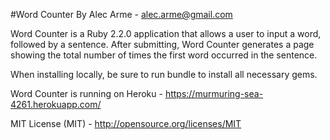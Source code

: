 #Word Counter
By Alec Arme - alec.arme@gmail.com

Word Counter is a Ruby 2.2.0 application that allows a user to input a word, followed by a sentence. After submitting, Word Counter generates a page showing the total number of times the first word occurred in the sentence.

When installing locally, be sure to run bundle to install all necessary gems.

Word Counter is running on Heroku - https://murmuring-sea-4261.herokuapp.com/

MIT License (MIT) - http://opensource.org/licenses/MIT
